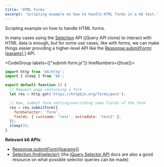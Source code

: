 ```yaml
---
title: 'HTML Forms'
excerpt: 'Scripting example on how to handle HTML forms in a k6 test.'
---
```


Scripting example on how to handle HTML forms.

In many cases using the [Selection](/javascript-api/k6-html/selection) API (jQuery API clone) to interact with HTML data is enough, but for some use cases, like with forms, we can make things easier providing a higher-level API like the [Response.submitForm( [params] )](/javascript-api/k6-http/response/response-submitform-params) API.

<CodeGroup labels={["submit-form.js"]} lineNumbers={[true]}>

```js
import http from 'k6/http';
import { sleep } from 'k6';

export default function () {
  // Request page containing a form
  let res = http.get('https://httpbin.org/forms/post');

  // Now, submit form setting/overriding some fields of the form
  res = res.submitForm({
    formSelector: 'form',
    fields: { custname: 'test', extradata: 'test2' },
  });
  sleep(3);
}
```

</CodeGroup>

**Relevant k6 APIs**:

- [Response.submitForm([params])](/javascript-api/k6-http/response/response-submitform-params)
- [Selection.find(selector)](/javascript-api/k6-html/selection/selection-find-selector)
  (the [jQuery Selector API](http://api.jquery.com/category/selectors/) docs are also a good
  resource on what possible selector queries can be made)
